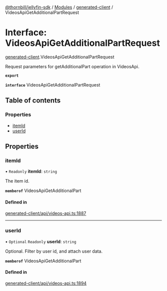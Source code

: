 [@thornbill/jellyfin-sdk](../README.md) / [Modules](../modules.md) / [generated-client](../modules/generated_client.md) / VideosApiGetAdditionalPartRequest

# Interface: VideosApiGetAdditionalPartRequest

[generated-client](../modules/generated_client.md).VideosApiGetAdditionalPartRequest

Request parameters for getAdditionalPart operation in VideosApi.

**`export`**

**`interface`** VideosApiGetAdditionalPartRequest

## Table of contents

### Properties

- [itemId](generated_client.VideosApiGetAdditionalPartRequest.md#itemid)
- [userId](generated_client.VideosApiGetAdditionalPartRequest.md#userid)

## Properties

### itemId

• `Readonly` **itemId**: `string`

The item id.

**`memberof`** VideosApiGetAdditionalPart

#### Defined in

[generated-client/api/videos-api.ts:1887](https://github.com/thornbill/jellyfin-sdk-typescript/blob/1142a3e/src/generated-client/api/videos-api.ts#L1887)

___

### userId

• `Optional` `Readonly` **userId**: `string`

Optional. Filter by user id, and attach user data.

**`memberof`** VideosApiGetAdditionalPart

#### Defined in

[generated-client/api/videos-api.ts:1894](https://github.com/thornbill/jellyfin-sdk-typescript/blob/1142a3e/src/generated-client/api/videos-api.ts#L1894)
